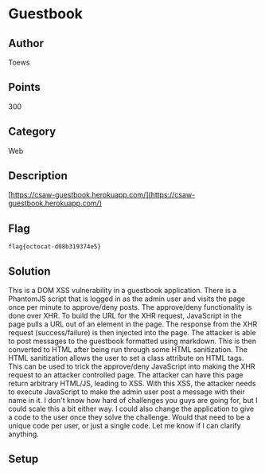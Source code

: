 # Guestbook
## Author
Toews
## Points
300
## Category
Web
## Description
[https://csaw-guestbook.herokuapp.com/](https://csaw-guestbook.herokuapp.com/)
## Flag
`flag{octocat-d08b319374e5}`
## Solution
This is a DOM XSS vulnerability in a guestbook application. There is a PhantomJS script that is logged in as the admin user and visits the page once per minute to approve/deny posts. The approve/deny functionality is done over XHR. To build the URL for the XHR request, JavaScript in the page pulls a URL out of an element in the page. The response from the XHR request (success/failure) is then injected into the page.
The attacker is able to post messages to the guestbook formatted using markdown. This is then converted to HTML after being run through some HTML sanitization. The HTML sanitization allows the user to set a class attribute on HTML tags. This can be used to trick the approve/deny JavaScript into making the XHR request to an attacker controlled page. The attacker can have this page return arbitrary HTML/JS, leading to XSS.
With this XSS, the attacker needs to execute JavaScript to make the admin user post a message with their name in it.
I don't know how hard of challenges you guys are going for, but I could scale this a bit either way.
I could also change the application to give a code to the user once they solve the challenge. Would that need to be a unique code per user, or just a single code.
Let me know if I can clarify anything.
## Setup

